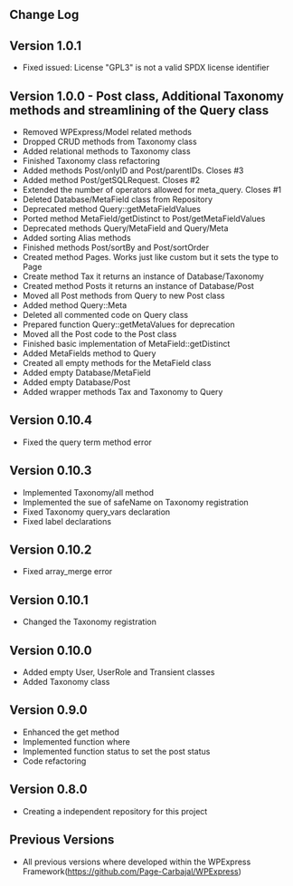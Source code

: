## Change Log

## Version 1.0.1 

- Fixed issued: License "GPL3" is not a valid SPDX license identifier


## Version 1.0.0 - Post class, Additional Taxonomy methods and streamlining of the Query class

- Removed WPExpress/Model related methods 
- Dropped CRUD methods from Taxonomy class
- Added relational methods to Taxonomy class
- Finished Taxonomy class refactoring
- Added methods Post/onlyID and Post/parentIDs. Closes #3
- Added method Post/getSQLRequest. Closes #2
- Extended the number of operators allowed for meta_query. Closes #1
- Deleted Database/MetaField class from Repository
- Deprecated method Query::getMetaFieldValues
- Ported method MetaField/getDistinct to Post/getMetaFieldValues
- Deprecated methods Query/MetaField and Query/Meta
- Added sorting Alias methods 
- Finished methods Post/sortBy and Post/sortOrder
- Created method Pages. Works just like custom but it sets the type to Page
- Create method Tax it returns an instance of Database/Taxonomy 
- Created method Posts it returns an instance of Database/Post
- Moved all Post methods from Query to new Post class
- Added method Query::Meta
- Deleted all commented code on Query class
- Prepared function Query::getMetaValues for deprecation
- Moved all the Post code to the Post class
- Finished basic implementation of MetaField::getDistinct 
- Added MetaFields method to Query
- Created all empty methods for the MetaField class  
- Added empty Database/MetaField
- Added empty Database/Post
- Added wrapper methods Tax and Taxonomy to Query


## Version 0.10.4

- Fixed the query term method error 


## Version 0.10.3

- Implemented Taxonomy/all method
- Implemented the sue of safeName on Taxonomy registration
- Fixed Taxonomy query_vars declaration
- Fixed label declarations


## Version 0.10.2

- Fixed array_merge error


## Version 0.10.1

- Changed the Taxonomy registration


## Version 0.10.0

- Added empty User, UserRole and Transient classes 
- Added Taxonomy class


## Version 0.9.0

- Enhanced the get method
- Implemented function where
- Implemented function status to set the post status
- Code refactoring


## Version 0.8.0 

- Creating a independent repository for this project


## Previous Versions

- All previous versions where developed within the WPExpress Framework(https://github.com/Page-Carbajal/WPExpress)